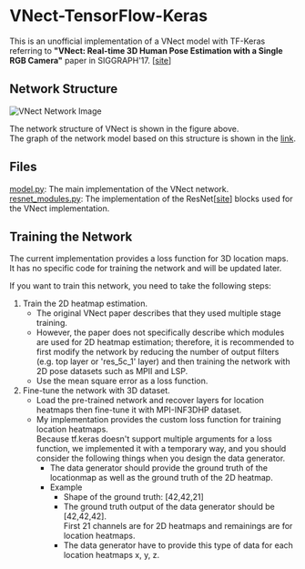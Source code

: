 # VNect-TensorFlow-Keras

This is an unofficial implementation of a VNect model with TF-Keras referring to **"VNect: Real-time 3D Human Pose Estimation with a Single RGB Camera"** paper in SIGGRAPH'17.  [[site](http://gvv.mpi-inf.mpg.de/projects/VNect/)]
 
## Network Structure

![VNect Network Image](https://www.researchgate.net/profile/Dan_Casas/publication/316679944/figure/fig2/AS:490492136824833@1493953846900/Network-Structure-The-structure-above-is-preceded-by-ResNet50-100-till-level-4-We-use_W640.jpg)


The network structure of VNect is shown in the figure above.  
The graph of the network model based on this structure is shown in the [link](./image/model.png).

## Files
[model.py](./model.py): The main implementation of the VNect network.  
[resnet_modules.py](./resnet_modules.py): The implementation of the ResNet[[site](https://arxiv.org/abs/1512.03385)] blocks used for the VNect implementation.

## Training the Network
The current implementation provides a loss function for 3D location maps.  
It has no specific code for training the network and will be updated later.

If you want to train this network, you need to take the following steps:  
1. Train the 2D heatmap estimation.
	* The original VNect paper describes that they used multiple stage training.
	* However, the paper does not specifically describe which modules are used for 2D heatmap estimation; therefore, it is recommended to first modify the network by reducing the number of output filters (e.g. top layer or 'res_5c_1' layer) and then training the network with 2D pose datasets such as MPII and LSP. 
	* Use the mean square error as a loss function.
2. Fine-tune the network with 3D dataset.
	* Load the pre-trained network and recover layers for location heatmaps then fine-tune it with MPI-INF3DHP dataset.
	* My implementation provides the custom loss function for training location heatmaps.   
	Because tf.keras doesn't support multiple arguments for a loss function, we implemented it with a temporary way, and you should consider the following things when you design the data generator.
		* The data generator should provide the ground truth of the locationmap as well as the ground truth of the 2D heatmap.
		* Example
			+ Shape of the ground truth: [42,42,21]
			+ The ground truth output of the data generator should be [42,42,42].  
			  First 21 channels are for 2D heatmaps and remainings are for location heatmaps.
			+ The data generator have to provide this type of data for each location heatmaps x, y, z.
